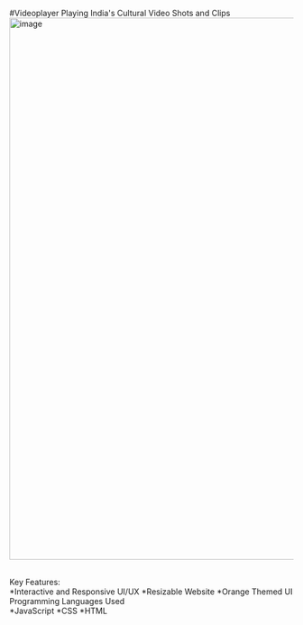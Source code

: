 #Videoplayer Playing India's Cultural Video Shots and Clips 
<img width="960" alt="image" src="https://github.com/mpmpranavraj/VideoPlayer/assets/169636675/d7f24d77-bff2-441b-aa01-5581cefdaddb">

<br>Key Features:</br>
*Interactive and Responsive UI/UX
*Resizable Website 
*Orange Themed UI 
<br>Programming Languages Used</br>
*JavaScript
*CSS
*HTML


